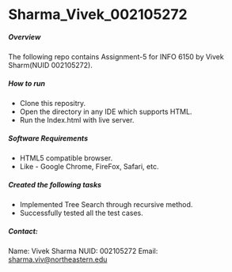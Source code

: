 # Sharma_Vivek_002105272

##### Overview
The following repo contains Assignment-5 for INFO 6150 by Vivek Sharm(NUID 002105272).

##### How to run
* Clone this repositry.
* Open the directory in any IDE which supports HTML.
* Run the Index.html with live server.

##### Software Requirements
* HTML5 compatible browser.
* Like - Google Chrome, FireFox, Safari, etc.

##### Created the following tasks
* Implemented Tree Search through recursive method.
* Successfully tested all the test cases.

##### Contact:
Name: Vivek Sharma
NUID: 002105272
Email: sharma.viv@northeastern.edu

